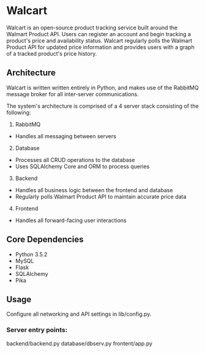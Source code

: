 # Walcart

Walcart is an open-source product tracking service built around the Walmart Product API. Users can register an account and begin tracking a product's price and availability status. Walcart regularly polls the Walmart Product API for updated price information and provides users with a graph of a tracked product's price history.

## Architecture

Walcart is written written entirely in Python, and makes use of the RabbitMQ message broker for all inter-server communications.

The system's architecture is comprised of a 4 server stack consisting of the following:

1. RabbitMQ
 * Handles all messaging between servers	
2. Database
 * Processes all CRUD operations to the database
 * Uses SQLAlchemy Core and ORM to process queries
3. Backend
 * Handles all business logic between the frontend and database
 * Regularly polls Walmart Product API to maintain accurate price data
4. Frontend
 * Handles all forward-facing user interactions

## Core Dependencies

* Python 3.5.2
* MySQL
* Flask
* SQLAlchemy
* Pika

## Usage

Configure all networking and API settings in lib/config.py.

### Server entry points:

backend/backend.py
database/dbserv.py
frontent/app.py
